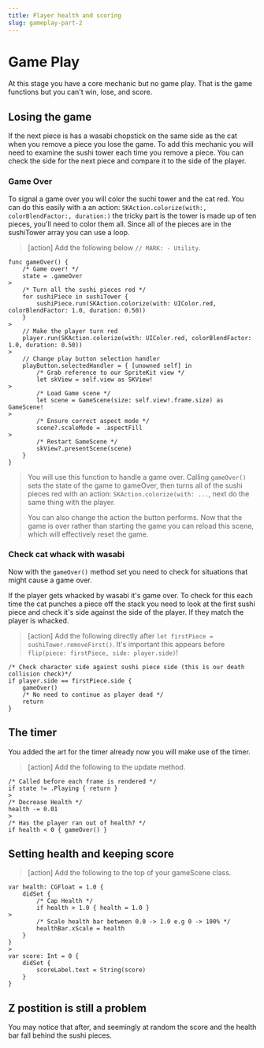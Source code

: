 ```yaml
---
title: Player health and scoring
slug: gameplay-part-2
---
```


# Game Play

At this stage you have a core mechanic but no game play. That is the game functions but you can't win, lose, and score. 

## Losing the game

If the next piece is has a wasabi chopstick on the same side as the cat when you remove a piece you lose the game. To add 
this mechanic you will need to examine the sushi tower each time you remove a piece. You can check the side for the next
piece and compare it to the side of the player. 

### Game Over 

To signal a game over you will color the suchi tower and the cat red. You can do this easily with a an action: 
`SKAction.colorize(with:, colorBlendFactor:, duration:)` the tricky part is the tower is made up of ten pieces, you'll 
need to color them all. Since all of the pieces are in the sushiTower array you can use a loop. 

> [action]
> Add the following below `// MARK: - Utility`. 
> 
```
func gameOver() {
    /* Game over! */
    state = .gameOver
>    
    /* Turn all the sushi pieces red */
    for sushiPiece in sushiTower {
        sushiPiece.run(SKAction.colorize(with: UIColor.red, colorBlendFactor: 1.0, duration: 0.50))
    }
>    
    // Make the player turn red
    player.run(SKAction.colorize(with: UIColor.red, colorBlendFactor: 1.0, duration: 0.50))
>    
    // Change play button selection handler
    playButton.selectedHandler = { [unowned self] in
        /* Grab reference to our SpriteKit view */
        let skView = self.view as SKView!
>        
        /* Load Game scene */
        let scene = GameScene(size: self.view!.frame.size) as GameScene!
>        
        /* Ensure correct aspect mode */
        scene?.scaleMode = .aspectFill
>        
        /* Restart GameScene */
        skView?.presentScene(scene)
    }
}
```
>
> You will use this function to handle a game over. Calling `gameOver()` sets the state of the game to gameOver, then 
> turns all of the sushi pieces red with an action: `SKAction.colorize(with: ...`, next do the same thing with the player.
> 
> You can also change the action the button performs. Now that the game is over rather than starting the game you can 
> reload this scene, which will effectively reset the game. 
>

### Check cat whack with wasabi

Now with the `gameOver()` method set you need to check for situations that might cause a game over.

If the player gets whacked by wasabi it's game over. To check for this each time the cat punches a piece off the stack 
you need to look at the first sushi piece and check it's side against the side of the player. If they match the 
player is whacked. 

> [action]
> Add the following directly after `let firstPiece = sushiTower.removeFirst()`. It's important this appears before
> `flip(piece: firstPiece, side: player.side)`!
>
```
/* Check character side against sushi piece side (this is our death collision check)*/
if player.side == firstPiece.side {
    gameOver()
    /* No need to continue as player dead */
    return
}
```
>

## The timer

You added the art for the timer already now you will make use of the timer. 

> [action]
> Add the following to the update method. 
>
```
/* Called before each frame is rendered */
if state != .Playing { return }
>   
/* Decrease Health */
health -= 0.01
>       
/* Has the player ran out of health? */
if health < 0 { gameOver() }
```
> 

## Setting health and keeping score

> [action]
> Add the following to the top of your gameScene class. 
>
```
var health: CGFloat = 1.0 {
    didSet {
        /* Cap Health */
        if health > 1.0 { health = 1.0 }
>        
        /* Scale health bar between 0.0 -> 1.0 e.g 0 -> 100% */
        healthBar.xScale = health
    }
}
>
var score: Int = 0 {
    didSet {
        scoreLabel.text = String(score)
    }
}
```
>

## Z postition is still a problem

You may notice that after, and seemingly at random the score and the health bar fall behind the sushi pieces. 






